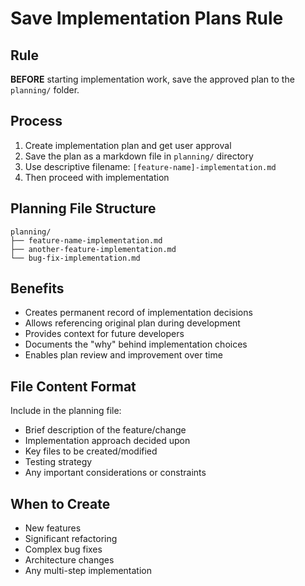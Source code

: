 # Save Implementation Plans Rule

## Rule
**BEFORE** starting implementation work, save the approved plan to the `planning/` folder.

## Process
1. Create implementation plan and get user approval
2. Save the plan as a markdown file in `planning/` directory
3. Use descriptive filename: `[feature-name]-implementation.md`
4. Then proceed with implementation

## Planning File Structure
```
planning/
├── feature-name-implementation.md
├── another-feature-implementation.md
└── bug-fix-implementation.md
```

## Benefits
- Creates permanent record of implementation decisions
- Allows referencing original plan during development
- Provides context for future developers
- Documents the "why" behind implementation choices
- Enables plan review and improvement over time

## File Content Format
Include in the planning file:
- Brief description of the feature/change
- Implementation approach decided upon
- Key files to be created/modified
- Testing strategy
- Any important considerations or constraints

## When to Create
- New features
- Significant refactoring
- Complex bug fixes
- Architecture changes
- Any multi-step implementation